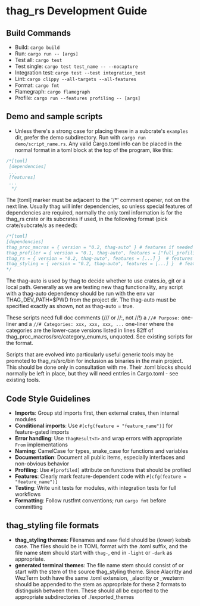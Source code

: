 # thag_rs Development Guide

## Build Commands
- Build: `cargo build`
- Run: `cargo run -- [args]`
- Test all: `cargo test`
- Test single: `cargo test test_name -- --nocapture`
- Integration test: `cargo test --test integration_test`
- Lint: `cargo clippy --all-targets --all-features`
- Format: `cargo fmt`
- Flamegraph: `cargo flamegraph`
- Profile: `cargo run --features profiling -- [args]`

## Demo and sample scripts
- Unless there's a strong case for placing these in a subcrate's `examples` dir, prefer the demo subdirectory.
Run with `cargo run demo/script_name.rs`. Any valid Cargo.toml info can be placed in the normal format in a toml block at the top of the program, like this:
```Rust
/*[toml]
 [dependencies]
 ...
 [features]
 ...
  */
 ```
The [toml] marker must be adjacent to the '/*' comment opener, not on the next line.
Usually thag will infer dependencies, so unless special features of dependencies are required, normally the only toml information is for the thag_rs crate or its subcrates if used, in the following format (pick crate/subcrate/s as needed):
```Rust
/*[toml]
[dependencies]
thag_proc_macros = { version = "0.2, thag-auto" } # features if needed
thag_profiler = { version = "0.1, thag-auto", features = ["full_profiling"] } # features if needed
thag_rs = { version = "0.2, thag-auto", features = [...] }  # features if needed
thag_styling = { version = "0.2, thag-auto", features = [...] }  # features if needed
*/
 ```
The thag-auto is used by thag to decide whether to use crates.io, git or a local path. Generally as we are testing new thag functionality, any script with a thag-auto dependency should be run with the env var THAG_DEV_PATH=$PWD from the project dir. The thag-auto must be specified exactly as shown, not as thag-auto = true.

These scripts need full doc comments (/// or //:, not //!) a `//# Purpose:` one-liner and a `//# Categories: xxx, xxx, xxx, ...` one-liner where the categories are the lower-case versions listed in lines 82ff of thag_proc_macros/src/category_enum.rs, unquoted. See existing scripts for the format.

Scripts that are evolved into particularly useful generic tools may be promoted to thag_rs/src/bin for inclusion as binaries in the main project. This should be done only in consultation with me. Their .toml blocks should normally be left in place, but they will need entries in Cargo.toml - see existing tools.

## Code Style Guidelines
- **Imports**: Group std imports first, then external crates, then internal modules
- **Conditional imports**: Use `#[cfg(feature = "feature_name")]` for feature-gated imports
- **Error handling**: Use `ThagResult<T>` and wrap errors with appropriate `From` implementations
- **Naming**: CamelCase for types, snake_case for functions and variables
- **Documentation**: Document all public items, especially interfaces and non-obvious behavior
- **Profiling**: Use `#[profiled]` attribute on functions that should be profiled
- **Features**: Clearly mark feature-dependent code with `#[cfg(feature = "feature_name")]`
- **Testing**: Write unit tests for modules, with integration tests for full workflows
- **Formatting**: Follow rustfmt conventions; run `cargo fmt` before committing

## thag_styling file formats
- **thag_styling themes**: Filenames and `name` field should be (lower) kebab case. The files should be in TOML format with the .toml suffix, and the file name stem should start with `thag-`, end in `-light` or `-dark` as appropriate.
- **generated terminal themes**: The file name stem should consist of or start with the stem of the source thag_styling theme. Since Alacritty and WezTerm both have the same .toml extension, _alacritty or _wezterm should be appended to the stem as appropriate for these 2 formats to distinguish between them. These should all be exported to the appropriate subdirectories of ./exported_themes
